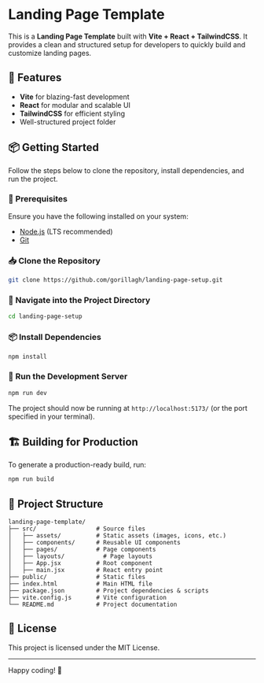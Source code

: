 # Landing Page Template

This is a **Landing Page Template** built with **Vite + React + TailwindCSS**. It provides a clean and structured setup for developers to quickly build and customize landing pages.

## 🚀 Features

- **Vite** for blazing-fast development
- **React** for modular and scalable UI
- **TailwindCSS** for efficient styling
- Well-structured project folder

## 📦 Getting Started

Follow the steps below to clone the repository, install dependencies, and run the project.

### 🔹 Prerequisites

Ensure you have the following installed on your system:

- [Node.js](https://nodejs.org/) (LTS recommended)
- [Git](https://git-scm.com/)

### 📥 Clone the Repository

```sh
git clone https://github.com/gorillagh/landing-page-setup.git
```

### 📂 Navigate into the Project Directory

```sh
cd landing-page-setup
```

### 📦 Install Dependencies

```sh
npm install
```

### 🚀 Run the Development Server

```sh
npm run dev
```

The project should now be running at `http://localhost:5173/` (or the port specified in your terminal).

## 🏗️ Building for Production

To generate a production-ready build, run:

```sh
npm run build
```

## 📄 Project Structure

```
landing-page-template/
├── src/                 # Source files
│   ├── assets/          # Static assets (images, icons, etc.)
│   ├── components/      # Reusable UI components
│   ├── pages/           # Page components
│   ├── layouts/           # Page layouts
│   ├── App.jsx          # Root component
│   ├── main.jsx         # React entry point
├── public/              # Static files
├── index.html           # Main HTML file
├── package.json         # Project dependencies & scripts
├── vite.config.js       # Vite configuration
└── README.md            # Project documentation
```

## 📜 License

This project is licensed under the MIT License.

---

Happy coding! 🚀
